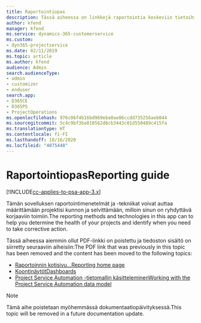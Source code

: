 ```yaml
---
title: Raportointiopas
description: Tässä aiheessa on linkkejä raportointia koskeviin tietoihin.
author: kfend
manager: kfend
ms.service: dynamics-365-customerservice
ms.custom:
- dyn365-projectservice
ms.date: 02/11/2019
ms.topic: article
ms.author: kfend
audience: Admin
search.audienceType:
- admin
- customizer
- enduser
search.app:
- D365CE
- D365PS
- ProjectOperations
ms.openlocfilehash: 976c06f4b16bd969eba0ae06ccdd735256aeb044
ms.sourcegitcommit: 5c4c9bf3ba018562d6cb3443c01d550489c415fa
ms.translationtype: HT
ms.contentlocale: fi-FI
ms.lasthandoff: 10/16/2020
ms.locfileid: "4075448"
---
```

# <a name="reporting-guide"></a><span data-ttu-id="6189a-103">Raportointiopas</span><span class="sxs-lookup"><span data-stu-id="6189a-103">Reporting guide</span></span>

[!INCLUDE[cc-applies-to-psa-app-3.x](../../includes/cc-applies-to-psa-app-3x.md)]

<span data-ttu-id="6189a-104">Tämän sovelluksen raportointimenetelmät ja -tekniikat voivat auttaa määrittämään projektisi kunnon ja selvittämään, milloin sinun on ryhdyttävä korjaaviin toimiin.</span><span class="sxs-lookup"><span data-stu-id="6189a-104">The reporting methods and technologies in this app can to help you determine the health of your projects and identify when you need to take corrective action.</span></span> 

<span data-ttu-id="6189a-105">Tässä aiheessa aiemmin ollut PDF-linkki on poistettu ja tiedoston sisältö on siirretty seuraaviin aiheisiin:</span><span class="sxs-lookup"><span data-stu-id="6189a-105">The PDF link that was previously in this topic has been removed and the content has been moved to the following topics:</span></span>

- [<span data-ttu-id="6189a-106">Raportoinnin kotisivu...</span><span class="sxs-lookup"><span data-stu-id="6189a-106">Reporting home page</span></span>](../reports-reporting-dynamics-365-project-service.md)
- [<span data-ttu-id="6189a-107">Koontinäytöt</span><span class="sxs-lookup"><span data-stu-id="6189a-107">Dashboards</span></span>](../reports-dashboards.md)
- [<span data-ttu-id="6189a-108">Project Service Automation -tietomallin käsitteleminen</span><span class="sxs-lookup"><span data-stu-id="6189a-108">Working with the Project Service Automation data model</span></span>](../reports-working-project-service-data-model.md)

> [!NOTE]
> <span data-ttu-id="6189a-109">Tämä aihe poistetaan myöhemmässä dokumentaatiopäivityksessä.</span><span class="sxs-lookup"><span data-stu-id="6189a-109">This topic will be removed in a future documentation update.</span></span> 
